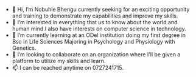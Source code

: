 - 👋 Hi, I’m Nobuhle Bhengu currently seeking for an exciting opportunity and training to demonstrate my capabilities and improve my skills.
- 👀 I’m interested in everything that us to know about the world and human mind.I also have interests on computer science in technology. 
- 🌱 I’m currently learning at an ODel institution doing my first degree in Bsc in Life Sciences Majoring in Psychology and Physiology with Genetics.
- 💞️ I’m looking to collaborate on an organization where I'll be given a platform to utilize my skills and learn. 
- 📫 I can be reached anytime on 0727241715.

<!---
Maphumii/Maphumii is a ✨ special ✨ repository because its `README.md` (this file) appears on your GitHub profile.
You can click the Preview link to take a look at your changes.
--->
